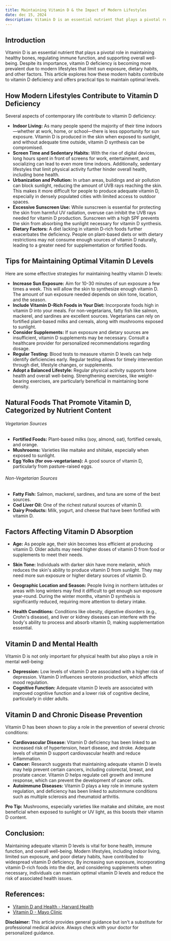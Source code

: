 ```yaml
---
title: Maintaining Vitamin D & the Impact of Modern Lifestyles
date: dec 15, 2024
description: Vitamin D is an essential nutrient that plays a pivotal role in maintaining healthy bones, regulating immune function, and supporting overall well-being. Despite its importance, vitamin D deficiency is becoming more prevalent due to modern lifestyles that limit sun exposure, dietary habits, and other factors. This article explores how these modern habits contribute to vitamin D deficiency and offers practical tips to maintain optimal levels.
---
```


## Introduction

Vitamin D is an essential nutrient that plays a pivotal role in maintaining healthy bones, regulating immune function, and supporting overall well-being. Despite its importance, vitamin D deficiency is becoming more prevalent due to modern lifestyles that limit sun exposure, dietary habits, and other factors. This article explores how these modern habits contribute to vitamin D deficiency and offers practical tips to maintain optimal levels.

## How Modern Lifestyles Contribute to Vitamin D Deficiency

Several aspects of contemporary life contribute to vitamin D deficiency:

- **Indoor Living:** As many people spend the majority of their time indoors—whether at work, home, or school—there is less opportunity for sun exposure. Vitamin D is produced in the skin when exposed to sunlight, and without adequate time outside, vitamin D synthesis can be compromised.
- **Screen Time and Sedentary Habits:** With the rise of digital devices, long hours spent in front of screens for work, entertainment, and socializing can lead to even more time indoors. Additionally, sedentary lifestyles that limit physical activity further hinder overall health, including bone health.
- **Urbanization and Pollution:** In urban areas, buildings and air pollution can block sunlight, reducing the amount of UVB rays reaching the skin. This makes it more difficult for people to produce adequate vitamin D, especially in densely populated cities with limited access to outdoor spaces.
- **Excessive Sunscreen Use:** While sunscreen is essential for protecting the skin from harmful UV radiation, overuse can inhibit the UVB rays needed for vitamin D production. Sunscreen with a high SPF prevents the skin from absorbing the sunlight necessary for vitamin D synthesis.
- **Dietary Factors:** A diet lacking in vitamin D-rich foods further exacerbates the deficiency. People on plant-based diets or with dietary restrictions may not consume enough sources of vitamin D naturally, leading to a greater need for supplementation or fortified foods.

## Tips for Maintaining Optimal Vitamin D Levels

Here are some effective strategies for maintaining healthy vitamin D levels:

- **Increase Sun Exposure:** Aim for 10-30 minutes of sun exposure a few times a week. This will allow the skin to synthesize enough vitamin D. The amount of sun exposure needed depends on skin tone, location, and the season.
- **Include Vitamin D-Rich Foods in Your Diet:** Incorporate foods high in vitamin D into your meals. For non-vegetarians, fatty fish like salmon, mackerel, and sardines are excellent sources. Vegetarians can rely on fortified plant-based milks and cereals, along with mushrooms exposed to sunlight.
- **Consider Supplements:** If sun exposure and dietary sources are insufficient, vitamin D supplements may be necessary. Consult a healthcare provider for personalized recommendations regarding dosage.
- **Regular Testing:** Blood tests to measure vitamin D levels can help identify deficiencies early. Regular testing allows for timely intervention through diet, lifestyle changes, or supplements.
- **Adopt a Balanced Lifestyle:** Regular physical activity supports bone health and overall well-being. Strengthening exercises, like weight-bearing exercises, are particularly beneficial in maintaining bone density.

## Natural Foods That Promote Vitamin D, Categorized by Nutrient Content

###### Vegetarian Sources

- **Fortified Foods:** Plant-based milks (soy, almond, oat), fortified cereals, and orange.
- **Mushrooms:** Varieties like maitake and shiitake, especially when exposed to sunlight.
- **Egg Yolks (for ovo-vegetarians):** A good source of vitamin D, particularly from pasture-raised eggs.

###### Non-Vegetarian Sources

- **Fatty Fish:** Salmon, mackerel, sardines, and tuna are some of the best sources.
- **Cod Liver Oil:** One of the richest natural sources of vitamin D.
- **Dairy Products:** Milk, yogurt, and cheese that have been fortified with vitamin D.

## Factors Affecting Vitamin D Absorption

- **Age:** As people age, their skin becomes less efficient at producing vitamin D. Older adults may need higher doses of vitamin D from food or supplements to meet their needs.
- **Skin Tone:** Individuals with darker skin have more melanin, which reduces the skin's ability to produce vitamin D from sunlight. They may need more sun exposure or higher dietary sources of vitamin D.

- **Geographic Location and Season:** People living in northern latitudes or areas with long winters may find it difficult to get enough sun exposure year-round. During the winter months, vitamin D synthesis is significantly reduced, requiring more attention to dietary intake.
- **Health Conditions:** Conditions like obesity, digestive disorders (e.g., Crohn's disease), and liver or kidney diseases can interfere with the body's ability to process and absorb vitamin D, making supplementation essential.

## Vitamin D and Mental Health

Vitamin D is not only important for physical health but also plays a role in mental well-being:

- **Depression:** Low levels of vitamin D are associated with a higher risk of depression. Vitamin D influences serotonin production, which affects mood regulation.
- **Cognitive Function:** Adequate vitamin D levels are associated with improved cognitive function and a lower risk of cognitive decline, particularly in older adults.

## Vitamin D and Chronic Disease Prevention

Vitamin D has been shown to play a role in the prevention of several chronic conditions:

- **Cardiovascular Disease:** Vitamin D deficiency has been linked to an increased risk of hypertension, heart disease, and stroke. Adequate levels of vitamin D support cardiovascular health and reduce inflammation.
- **Cancer:** Research suggests that maintaining adequate vitamin D levels may help prevent certain cancers, including colorectal, breast, and prostate cancer. Vitamin D helps regulate cell growth and immune response, which can prevent the development of cancer cells.
- **Autoimmune Diseases:** Vitamin D plays a key role in immune system regulation, and deficiency has been linked to autoimmune conditions such as multiple sclerosis and rheumatoid arthritis.

**Pro Tip:** Mushrooms, especially varieties like maitake and shiitake, are most beneficial when exposed to sunlight or UV light, as this boosts their vitamin D content.

## Conclusion:

Maintaining adequate vitamin D levels is vital for bone health, immune function, and overall well-being. Modern lifestyles, including indoor living, limited sun exposure, and poor dietary habits, have contributed to widespread vitamin D deficiency. By increasing sun exposure, incorporating vitamin D-rich foods into the diet, and considering supplements when necessary, individuals can maintain optimal vitamin D levels and reduce the risk of associated health issues.

## References:

- [Vitamin D and Health - Harvard Health](https://www.health.harvard.edu/search?content%5Bquery%5D=Vitamin+D+and+Health)
- [Vitamin D - Mayo Clinic](https://www.mayoclinic.org/drugs-supplements-vitamin-d/art-20363792)

**Disclaimer:** This article provides general guidance but isn't a substitute for professional medical advice. Always check with your doctor for personalized guidance.
